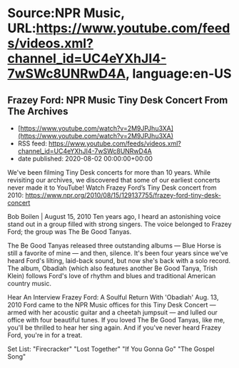 # Source:NPR Music, URL:https://www.youtube.com/feeds/videos.xml?channel_id=UC4eYXhJI4-7wSWc8UNRwD4A, language:en-US

## Frazey Ford: NPR Music Tiny Desk Concert From The Archives
 - [https://www.youtube.com/watch?v=2M9JPJhu3XA](https://www.youtube.com/watch?v=2M9JPJhu3XA)
 - RSS feed: https://www.youtube.com/feeds/videos.xml?channel_id=UC4eYXhJI4-7wSWc8UNRwD4A
 - date published: 2020-08-02 00:00:00+00:00

We've been filming Tiny Desk concerts for more than 10 years. While revisiting our archives, we discovered that some of our earliest concerts never made it to YouTube! 
Watch Frazey Ford’s Tiny Desk concert from 2010: https://www.npr.org/2010/08/15/129137755/frazey-ford-tiny-desk-concert

Bob Boilen | August 15, 2010
Ten years ago, I heard an astonishing voice stand out in a group filled with strong singers. The voice belonged to Frazey Ford; the group was The Be Good Tanyas.

The Be Good Tanyas released three outstanding albums — Blue Horse is still a favorite of mine — and then, silence. It's been four years since we've heard Ford's lilting, laid-back sound, but now she's back with a solo record. The album, Obadiah (which also features another Be Good Tanya, Trish Klein) follows Ford's love of rhythm and blues and traditional American country music.

Hear An Interview
Frazey Ford: A Soulful Return With 'Obadiah' Aug. 13, 2010
Ford came to the NPR Music offices for this Tiny Desk Concert — armed with her acoustic guitar and a cheetah jumpsuit — and lulled our office with four beautiful tunes. If you loved The Be Good Tanyas, like me, you'll be thrilled to hear her sing again. And if you've never heard Frazey Ford, you're in for a treat.

Set List:
"Firecracker"
"Lost Together"
"If You Gonna Go"
"The Gospel Song"

